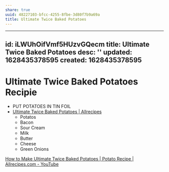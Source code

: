 ```yaml
---
share: true
uuid: 48227103-bfcc-4255-8fbe-3d80f7b9a69a
title: Ultimate Twice Baked Potatoes
---
```

---
id: iLWUhOifVmf5HUzvGQecm
title: Ultimate Twice Baked Potatoes
desc: ''
updated: 1628435378595
created: 1628435378595
---

# Ultimate Twice Baked Potatoes Recipie
*   PUT POTATOES IN TIN FOIL
*   [Ultimate Twice Baked Potatoes | Allrecipes](https://www.allrecipes.com/recipe/24332/ultimate-twice-baked-potatoes/?internalSource=hub%20recipe&referringContentType=Search)
    *   Potatos
    *   Bacon
    *   Sour Cream
    *   Milk
    *   Butter
    *   Cheese
    *   Green Onions

[How to Make Ultimate Twice Baked Potatoes | Potato Recipe | Allrecipes.com - YouTube](https://www.youtube.com/watch?v=N4XLF62YQt4)

